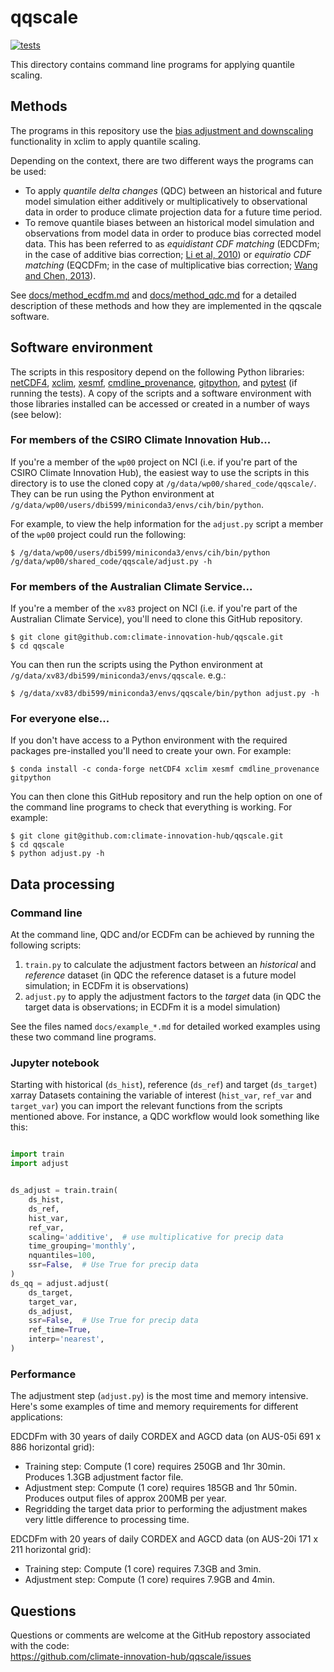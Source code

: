# qqscale

[![tests](https://github.com/climate-innovation-hub/qqscale/actions/workflows/tests.yml/badge.svg)](https://github.com/climate-innovation-hub/qqscale/actions/workflows/tests.yml)

This directory contains command line programs for applying quantile scaling. 

## Methods

The programs in this repository use the
[bias adjustment and downscaling](https://xclim.readthedocs.io/en/stable/sdba.html)
functionality in xclim to apply quantile scaling.

Depending on the context, there are two different ways the programs can be used:
- To apply *quantile delta changes* (QDC) between an historical and future model simulation
  either additively or multiplicatively to observational data in order to produce
  climate projection data for a future time period.
- To remove quantile biases between an historical model simulation and observations
  from model data in order to produce bias corrected model data.
  This has been referred to as
  *equidistant CDF matching* (EDCDFm; in the case of additive bias correction; [Li et al, 2010](https://doi.org/10.1029/2009JD012882)) or
  *equiratio CDF matching* (EQCDFm; in the case of multiplicative bias correction; [Wang and Chen, 2013](https://doi.org/10.1002/asl2.454)).

See [docs/method_ecdfm.md](docs/method_ecdfm.md) and [docs/method_qdc.md](docs/method_qdc.md) for a detailed description
of these methods and how they are implemented in the qqscale software.

## Software environment

The scripts in this respository depend on the following Python libraries:
[netCDF4](https://unidata.github.io/netcdf4-python/),
[xclim](https://xclim.readthedocs.io),
[xesmf](https://xesmf.readthedocs.io),
[cmdline_provenance](https://cmdline-provenance.readthedocs.io),
[gitpython](https://gitpython.readthedocs.io),
and [pytest](https://docs.pytest.org) (if running the tests).
A copy of the scripts and a software environment with those libraries installed
can be accessed or created in a number of ways (see below):

### For members of the CSIRO Climate Innovation Hub...

If you're a member of the `wp00` project on NCI
(i.e. if you're part of the CSIRO Climate Innovation Hub),
the easiest way to use the scripts in this directory is to use the cloned copy at `/g/data/wp00/shared_code/qqscale/`.
They can be run using the Python environment at `/g/data/wp00/users/dbi599/miniconda3/envs/cih/bin/python`.

For example, to view the help information for the `adjust.py` script
a member of the `wp00` project could run the following:

```
$ /g/data/wp00/users/dbi599/miniconda3/envs/cih/bin/python /g/data/wp00/shared_code/qqscale/adjust.py -h
```

### For members of the Australian Climate Service...

If you're a member of the `xv83` project on NCI
(i.e. if you're part of the Australian Climate Service),
you'll need to clone this GitHub repository.

```
$ git clone git@github.com:climate-innovation-hub/qqscale.git
$ cd qqscale
```

You can then run the scripts using the Python environment at `/g/data/xv83/dbi599/miniconda3/envs/qqscale`. e.g.:

```
$ /g/data/xv83/dbi599/miniconda3/envs/qqscale/bin/python adjust.py -h
```

### For everyone else...

If you don't have access to a Python environment with the required packages
pre-installed you'll need to create your own.
For example:

```
$ conda install -c conda-forge netCDF4 xclim xesmf cmdline_provenance gitpython
```

You can then clone this GitHub repository and run the help option
on one of the command line programs to check that everything is working.
For example:

```
$ git clone git@github.com:climate-innovation-hub/qqscale.git
$ cd qqscale
$ python adjust.py -h
```

## Data processing

### Command line
  
At the command line, QDC and/or ECDFm can be achieved by running the following scripts:
1. `train.py` to calculate the adjustment factors between an *historical* and *reference* dataset
   (in QDC the reference dataset is a future model simulation; in ECDFm it is observations)
1. `adjust.py` to apply the adjustment factors to the *target* data
   (in QDC the target data is observations; in ECDFm it is a model simulation)

See the files named `docs/example_*.md` for detailed worked examples using these two command line programs.

### Jupyter notebook

Starting with historical (`ds_hist`), reference (`ds_ref`) and target (`ds_target`) xarray Datasets
containing the variable of interest (`hist_var`, `ref_var` and `target_var`)
you can import the relevant functions from the scripts mentioned above.
For instance,
a QDC workflow would look something like this:

```python

import train
import adjust


ds_adjust = train.train(
    ds_hist,
    ds_ref,
    hist_var,
    ref_var,
    scaling='additive',  # use multiplicative for precip data
    time_grouping='monthly',
    nquantiles=100,
    ssr=False,  # Use True for precip data
)
ds_qq = adjust.adjust(
    ds_target,
    target_var,
    ds_adjust,
    ssr=False,  # Use True for precip data
    ref_time=True,
    interp='nearest', 
)
```

### Performance

The adjustment step (`adjust.py`) is the most time and memory intensive.
Here's some examples of time and memory requirements for different applications:

EDCDFm with 30 years of daily CORDEX and AGCD data (on AUS-05i 691 x 886 horizontal grid):
- Training step: Compute (1 core) requires 250GB and 1hr 30min. Produces 1.3GB adjustment factor file.
- Adjustment step: Compute (1 core) requires 185GB and 1hr 50min. Produces output files of approx 200MB per year.
- Regridding the target data prior to performing the adjustment makes very little difference to processing time.

EDCDFm with 20 years of daily CORDEX and AGCD data (on AUS-20i 171 x 211 horizontal grid):
- Training step: Compute (1 core) requires 7.3GB and 3min.
- Adjustment step: Compute (1 core) requires 7.9GB and 4min.

## Questions

Questions or comments are welcome at the GitHub repostory
associated with the code:  
https://github.com/climate-innovation-hub/qqscale/issues
